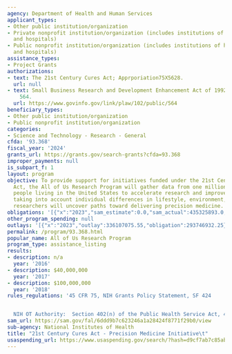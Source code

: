 ```yaml
---
agency: Department of Health and Human Services
applicant_types:
- Other public institution/organization
- Private nonprofit institution/organization (includes institutions of higher education
  and hospitals)
- Public nonprofit institution/organization (includes institutions of higher education
  and hospitals)
assistance_types:
- Project Grants
authorizations:
- text: The 21st Century Cures Act; Apprporiation75X5628.
  url: null
- text: Small Business Research and Development Enhancement Act of 1992. Pub. L. 102,
    564.
  url: https://www.govinfo.gov/link/plaw/102/public/564
beneficiary_types:
- Other public institution/organization
- Public nonprofit institution/organization
categories:
- Science and Technology - Research - General
cfda: '93.368'
fiscal_year: '2024'
grants_url: https://grants.gov/search-grants?cfda=93.368
improper_payments: null
is_subpart_f: 1
layout: program
objective: To provide support for initiatives funded under the 21st Century Cures
  Act, the All of Us Research Program will gather data from one million or more diverse
  people living in the United States to accelerate research and improve health. By
  taking into account individual differences in lifestyle, environment, and biology,
  researchers will uncover paths toward delivering precision medicine.
obligations: '[{"x":"2023","sam_estimate":0.0,"sam_actual":435325893.0,"usa_spending_actual":417059135.52},{"x":"2024","sam_estimate":0.0,"sam_actual":209052185.0,"usa_spending_actual":199629748.47},{"x":"2025","sam_estimate":0.0,"sam_actual":36000000.0,"usa_spending_actual":5688612.93}]'
other_program_spending: null
outlays: '[{"x":"2023","outlay":336107075.55,"obligation":293746932.25},{"x":"2024","outlay":107134350.24,"obligation":103175181.0},{"x":"2025","outlay":146313.15,"obligation":187089.0}]'
permalink: /program/93.368.html
popular_name: All of Us Research Program
program_type: assistance_listing
results:
- description: n/a
  year: '2016'
- description: $40,000,000
  year: '2017'
- description: $100,000,000
  year: '2018'
rules_regulations: '45 CFR 75, NIH Grants Policy Statement, SF 424


  NIH OT Authority:  Section 402(n) of the Public Health Service Act, 42 U.S.C. 282(n)'
sam_url: https://sam.gov/fal/6ddd9b7c623246a1a28424f8771f29b0/view
sub-agency: National Institutes of Health
title: "21st Century Cures Act - Precision Medicine Initiative\t"
usaspending_url: https://www.usaspending.gov/search/?hash=d9cf7ab7c85abdc7aeb2d647209e6e00
---
```


